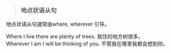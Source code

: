 > ### 地点状语从句
 	
地点状语从句通常由where, wherever 引导。

Where I live there are plenty of trees.
我住的地方树很多。 <br>
Wherever I am I will be thinking of you. 
不管我在哪里我都会想到你。